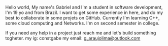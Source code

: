 Hello world, 
My name's Gabriel and I'm a student in software development, I'm 19 yo and from Brazil.
I want to get some experience in here, and do my best to collaborate in some projets on GitHub.
Currently I'm learning C++, some cloud computing and Networks. I'm on second semester in college.

If you need any help in a project just reach me and let's build something togheter.
my ig: constgabe
my email: g_araujolima@outlook.com

<!---
its-biellima/its-biellima is a ✨ special ✨ repository because its `README.md` (this file) appears on your GitHub profile.
You can click the Preview link to take a look at your changes.
--->
